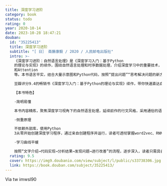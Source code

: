 ```yaml
---
title: 深度学习进阶
category: book
status: todo
rating: 0
year: 2020-10-14
date: 2023-10-28 18:47:21
douban:
  id: "35225413"
  title: 深度学习进阶
  subtitle: "[ 日］ 斋藤康毅 / 2020 / 人民邮电出版社"
  intro: >-
    《深度学习进阶：自然语言处理》是《深度学习入门：基于Python
    的理论与实现》的续作，围绕自然语言处理和时序数据处理，介绍深度学习中的重要技术，包括word2vec、RNN、LSTM、GRU、seq2seq
    和Attention
    等。本书语言平实，结合大量示意图和Python代码，按照“提出问题”“思考解决问题的新方法”“加以改善”的流程，基于深度学习解决自然语言处理相关的各种问题，使读者在此过程中更深入地理解深度学习中的重要技术。

    豆瓣评分9.4的畅销书《深度学习入门：基于Python的理论与实现》续作，带你快速直达自然语言处理领域！

    【本书特色】

    ·简明易懂

    本书内容精炼，聚焦深度学习视角下的自然语言处理，延续前作的行文风格，采用通俗的语言和大量直观的示意图详细讲解，帮助读者加深对深度学习技术的理解，轻松入门自然语言处理。

    ·侧重原理

    不依赖外部库，使用Python
    3从零开始创建深度学习程序，通过亲自创建程序并运行，读者可透彻掌握word2vec、RNN、LSTM、GRU、seq2seq和Attention等技术背后的运行原理。

    ·学习曲线平缓

    按照“文字介绍→代码实现→分析结果→发现问题→进行改善”的流程，逐步深入，读者只需具备基础的神经网络和Python知识，即可轻松读懂。
  rating: 9.5
  cover: https://img9.doubanio.com/view/subject/l/public/s33738306.jpg
  link: https://book.douban.com/subject/35225413/
---
```


Via tw imwsl90 
